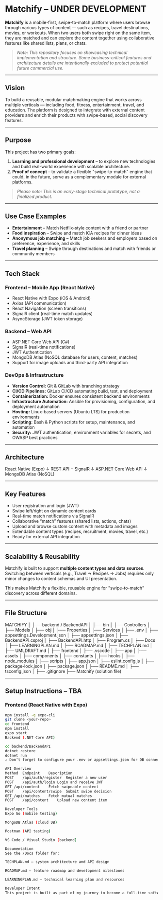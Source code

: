 # Matchify – UNDER DEVELOPMENT

**Matchify** is a mobile-first, swipe-to-match platform where users browse through various types of content — such as recipes, travel destinations, movies, or workouts. When two users both swipe right on the same item, they are matched and can explore the content together using collaborative features like shared lists, plans, or chats.

> _Note: This repository focuses on showcasing technical implementation and structure. Some business-critical features and architecture details are intentionally excluded to protect potential future commercial use._

---

## Vision

To build a reusable, modular matchmaking engine that works across multiple verticals — including food, fitness, entertainment, travel, and education. The platform is designed to integrate with external content providers and enrich their products with swipe-based, social discovery features.

---

## Purpose

This project has two primary goals:

1. **Learning and professional development** – to explore new technologies and build real-world experience with scalable architecture.  
2. **Proof of concept** – to validate a flexible "swipe-to-match" engine that could, in the future, serve as a complementary module for external platforms.

> _Please note: This is an early-stage technical prototype, not a finalized product._

---

## Use Case Examples

- **Entertainment** – Match Netflix-style content with a friend or partner  
- **Food inspiration** – Swipe and match ICA recipes for dinner ideas  
- **Anonymous job matching** – Match job seekers and employers based on preference, experience, and skills  
- **Travel planning** – Swipe through destinations and match with friends or community members  

---

## Tech Stack

### Frontend – Mobile App (React Native)

- React Native with Expo (iOS & Android)  
- Axios (API communication)  
- React Navigation (screen transitions)  
- SignalR client (real-time match updates)  
- AsyncStorage (JWT token storage)

### Backend – Web API

- ASP.NET Core Web API (C#)  
- SignalR (real-time notifications)  
- JWT Authentication  
- MongoDB Atlas (NoSQL database for users, content, matches)  
- Support for image uploads and third-party API integration

### DevOps & Infrastructure

- **Version Control:** Git & GitLab with branching strategy  
- **CI/CD Pipelines:** GitLab CI/CD automating build, test, and deployment  
- **Containerization:** Docker ensures consistent backend environments  
- **Infrastructure Automation:** Ansible for provisioning, configuration, and deployment automation  
- **Hosting:** Linux-based servers (Ubuntu LTS) for production environments  
- **Scripting:** Bash & Python scripts for setup, maintenance, and automation  
- **Security:** JWT authentication, environment variables for secrets, and OWASP best practices  

---

## Architecture

React Native (Expo)
↓
REST API + SignalR
↓
ASP.NET Core Web API
↓
MongoDB Atlas (NoSQL)


---

## Key Features

- User registration and login (JWT)  
- Swipe left/right on dynamic content cards  
- Real-time match notifications via SignalR  
- Collaborative “match” features (shared lists, actions, chats)  
- Upload and browse custom content with metadata and images  
- Extendable content types (recipes, recruitment, movies, travel, etc.)  
- Ready for external API integration  

---

## Scalability & Reusability

Matchify is built to support **multiple content types and data sources**. Switching between verticals (e.g., Travel → Recipes → Jobs) requires only minor changes to content schemas and UI presentation.

This makes Matchify a flexible, reusable engine for "swipe-to-match" discovery across different domains.

---

## File Structure

MATCHIFY
│
├── backend / BackendAPI
│ ├── bin
│ ├── Controllers
│ ├── Models
│ ├── obj
│ ├── Properties
│ ├── Services
│ ├── .env
│ ├── appsettings.Development.json
│ ├── appsettings.json
│ ├── BackendAPI.csproj
│ ├── BackendAPI.http
│ ├── Program.cs
│
├── Docs
│ ├── LEARNINGPLAN.md
│ ├── ROADMAP.md
│ ├── TECHPLAN.md
│ ├── UMLDRAFT.md
│
├── frontend
│ ├── .vscode
│ ├── app
│ ├── assets
│ ├── components
│ ├── constants
│ ├── hooks
│ ├── node_modules
│ ├── scripts
│ ├── app.json
│ ├── eslint.config.js
│ ├── package-lock.json
│ ├── package.json
│ ├── README.md
│ ├── tsconfig.json
│
├── .gitignore
├── Matchify (solution file)



---

## Setup Instructions – TBA

### Frontend (React Native with Expo)

```bash
npm install -g expo-cli
git clone <your-repo>
cd frontend
npm install
expo start
Backend (.NET Core API)

cd backend/BackendAPI
dotnet restore
dotnet run
⚠️ Don’t forget to configure your .env or appsettings.json for DB connection strings and JWT secrets.

API Overview
Method	Endpoint	Description
POST	/api/auth/register	Register a new user
POST	/api/auth/login	Login and receive JWT
GET	/api/content	Fetch swipeable content
POST	/api/content/swipe	Submit swipe decision
GET	/api/matches	Fetch mutual matches
POST	/api/content	Upload new content item

Developer Tools
Expo Go (mobile testing)

MongoDB Atlas (cloud DB)

Postman (API testing)

VS Code / Visual Studio (backend)

Documentation
See the /Docs folder for:

TECHPLAN.md – system architecture and API design

ROADMAP.md – feature roadmap and development milestones

LEARNINGPLAN.md – technical learning plan and resources

Developer Intent
This project is built as part of my journey to become a full-time software developer, with a focus on backend architecture, API design, and scalable systems. I'm continuously learning, iterating, and applying industry practices to strengthen my understanding.

